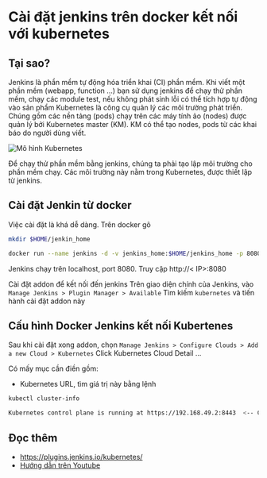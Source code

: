 # Cài đặt jenkins trên docker kết nối với kubernetes

## Tại sao?
Jenkins là phần mềm tự động hóa triển khai (CI) phần mềm. Khi viết một phần mềm (webapp, function ...) bạn sử dụng jenkins để chạy thử phần mềm, chạy các module test, nếu không phát sinh lỗi có thể tích hợp tự động vào sản phẩm
Kubernetes là công cụ quản lý các môi trường phát triển. Chúng gồm các nền tảng (pods) chạy trên các máy tính ảo (nodes) được quản lý bởi Kubernetes master (KM). KM có thể tạo nodes, pods từ các khai báo do người dùng viết. 

![Mô hình Kubernetes](https://upload.wikimedia.org/wikipedia/commons/b/be/Kubernetes.png "Mô hình kubertenes")

Để chạy thử phần mềm bằng jenkins, chúng ta phải tạo lập môi trường cho phần mềm chạy. Các môi trường này nằm trong Kubernetes, được thiết lập từ jenkins.

## Cài đặt Jenkin từ docker
Việc cài đặt là khá dễ dàng. Trên docker gõ
```sh
mkdir $HOME/jenkin_home

docker run --name jenkins -d -v jenkins_home:$HOME/jenkins_home -p 8080:8080 -p 5000:5000 jenkins/jenkins:lts
```
Jenkins chạy trên localhost, port 8080. Truy cập http://< IP>:8080 

Cài đặt addon để kết nối đến jenkins
Trên giao diện chính của Jenkins, vào  ``` Manage Jenkins > Plugin Manager > Available ```
Tìm kiếm ```kubernetes``` và tiến hành cài đặt addon này
## Cấu hình Docker Jenkins kết nối Kubertenes

Sau khi cài đặt xong addon, chọn ``` Manage Jenkins > Configure Clouds > Add a new Cloud > Kubernetes ``` Click Kubernetes Cloud Detail ...

Có mấy mục cần điền gồm:
 - Kubernetes URL, tìm giá trị này bằng lệnh 
```sh
kubectl cluster-info

Kubernetes control plane is running at https://192.168.49.2:8443  <-- Copy địa chỉ này
```


## Đọc thêm
- https://plugins.jenkins.io/kubernetes/
- [Hướng dẫn trên Youtube](https://www.youtube.com/watch?v=ZXaorni-icg&t=1076s)
